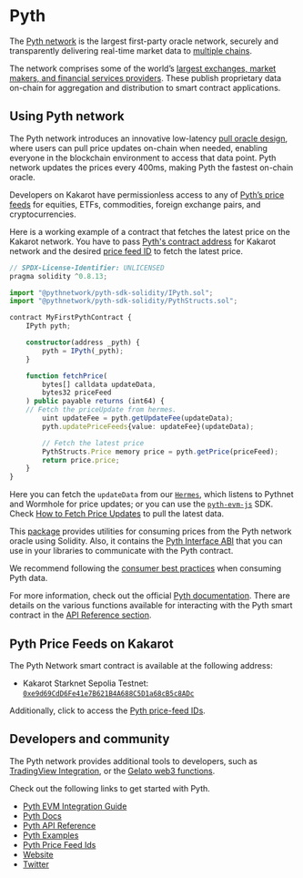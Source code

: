 # Pyth

The [Pyth network](https://pyth.network/) is the largest first-party oracle
network, securely and transparently delivering real-time market data to
[multiple chains](https://docs.pyth.network/price-feeds/contract-addresses).

The network comprises some of the world’s
[largest exchanges, market makers, and financial services providers](https://pyth.network/publishers).
These publish proprietary data on-chain for aggregation and distribution to
smart contract applications.

## Using Pyth network

The Pyth network introduces an innovative low-latency
[pull oracle design](https://docs.pyth.network/documentation/pythnet-price-feeds/on-demand),
where users can pull price updates on-chain when needed, enabling everyone in
the blockchain environment to access that data point. Pyth network updates the
prices every 400ms, making Pyth the fastest on-chain oracle.

Developers on Kakarot have permissionless access to any of
[Pyth’s price feeds](https://pyth.network/developers/price-feed-ids) for
equities, ETFs, commodities, foreign exchange pairs, and cryptocurrencies.

Here is a working example of a contract that fetches the latest price on the
Kakarot network. You have to pass
[Pyth's contract address](https://docs.pyth.network/price-feeds/contract-addresses/evm)
for Kakarot network and the desired
[price feed ID](https://pyth.network/developers/price-feed-ids) to fetch the
latest price.

```typescript
// SPDX-License-Identifier: UNLICENSED
pragma solidity ^0.8.13;

import "@pythnetwork/pyth-sdk-solidity/IPyth.sol";
import "@pythnetwork/pyth-sdk-solidity/PythStructs.sol";

contract MyFirstPythContract {
    IPyth pyth;

    constructor(address _pyth) {
        pyth = IPyth(_pyth);
    }

    function fetchPrice(
        bytes[] calldata updateData,
        bytes32 priceFeed
    ) public payable returns (int64) {
	// Fetch the priceUpdate from hermes.
        uint updateFee = pyth.getUpdateFee(updateData);
        pyth.updatePriceFeeds{value: updateFee}(updateData);

        // Fetch the latest price
        PythStructs.Price memory price = pyth.getPrice(priceFeed);
        return price.price;
    }
}
```

Here you can fetch the `updateData` from our
[`Hermes`](https://hermes.pyth.network/docs/), which listens to Pythnet and
Wormhole for price updates; or you can use the
[`pyth-evm-js`](https://github.com/pyth-network/pyth-crosschain/blob/main/target_chains/ethereum/sdk/js/src/EvmPriceServiceConnection.ts#L15)
SDK. Check
[How to Fetch Price Updates](https://docs.pyth.network/price-feeds/fetch-price-updates)
to pull the latest data.

This
[package](https://github.com/pyth-network/pyth-crosschain/tree/main/target_chains/ethereum/sdk/solidity)
provides utilities for consuming prices from the Pyth network oracle using
Solidity. Also, it contains the
[Pyth Interface ABI](https://github.com/pyth-network/pyth-crosschain/blob/main/target_chains/ethereum/sdk/solidity/abis/IPyth.json)
that you can use in your libraries to communicate with the Pyth contract.

We recommend following the
[consumer best practices](https://docs.pyth.network/documentation/pythnet-price-feeds/best-practices)
when consuming Pyth data.

For more information, check out the official
[Pyth documentation](https://docs.pyth.network/price-feeds). There are details
on the various functions available for interacting with the Pyth smart contract
in the
[API Reference section](https://api-reference.pyth.network/price-feeds/evm/getPrice).

## Pyth Price Feeds on Kakarot

The Pyth Network smart contract is available at the following address:

- Kakarot Starknet Sepolia Testnet:
  [`0xe9d69CdD6Fe41e7B621B4A688C5D1a68cB5c8ADc`](https://sepolia.kakarotscan.org/address/0xe9d69CdD6Fe41e7B621B4A688C5D1a68cB5c8ADc)

Additionally, click to access the
[Pyth price-feed IDs](https://pyth.network/developers/price-feed-ids).

## Developers and community

The Pyth network provides additional tools to developers, such as
[TradingView Integration](https://docs.pyth.network/guides/how-to-create-tradingview-charts),
or the
[Gelato web3 functions](https://docs.pyth.network/guides/how-to-schedule-price-updates-with-gelato).

Check out the following links to get started with Pyth.

- [Pyth EVM Integration Guide](https://docs.pyth.network/price-feeds/use-real-time-data/evm)
- [Pyth Docs](https://docs.pyth.network/home)
- [Pyth API Reference](https://api-reference.pyth.network/price-feeds/evm/getPrice)
- [Pyth Examples](https://github.com/pyth-network/pyth-examples)
- [Pyth Price Feed Ids](https://pyth.network/developers/price-feed-ids)
- [Website](https://pyth.network/)
- [Twitter](https://x.com/PythNetwork)
